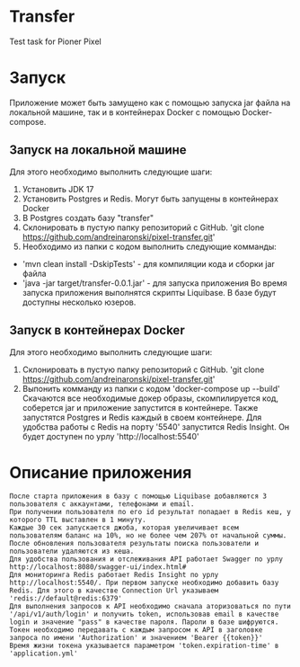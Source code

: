 # Transfer
Test task for Pioner Pixel

# Запуск
Приложение может быть замущено как с помощью запуска jar файла на локальной машине, так и в контейнерах Docker с помощью Docker-compose.

## Запуск на локальной машине
Для этого необходимо выполнить следующие шаги:
 1. Установить JDK 17
 2. Установить Postgres и Redis. Могут быть запущены в контейнерах Docker
 3. В Postgres создать базу "transfer"
 4. Склонировать в пустую папку репозиторий с GitHub.
    'git clone https://github.com/andreinaronski/pixel-transfer.git'
 5. Необходимо из папки с кодом выполнить следующие комманды:
   - 'mvn clean install -DskipTests' - для компиляции кода и сборки jar файла
   - 'java -jar target/transfer-0.0.1.jar' - для запуска приложения
   Во время запуска приложения выполнятся скрипты Liquibase. В базе будут доступны несколько юзеров.

## Запуск в контейнерах Docker
Для этого необходимо выполнить следующие шаги:
 1. Склонировать в пустую папку репозиторий с GitHub.
    'git clone https://github.com/andreinaronski/pixel-transfer.git'
 2. Выпонить комманду из папки с кодом
    'docker-compose up --build'
    Скачаются все необходимые докер образы, скомпилируется код, соберется jar и приложение запустится в контейнере. 
    Также запустятся Postgres и Redis  каждый в своем контейнере. Для удобства работы с Redis на порту '5540' запустится Redis Insight. Он будет доступен по урлу 'http://localhost:5540'

# Описание приложения
    После старта приложения в базу с помощью Liquibase добавляются 3 пользователя с аккаунтами, телефонами и email. 
    При получении пользователя по его id результат попадает в Redis кеш, у которого TTL выставлен в 1 минуту. 
    Каждые 30 сек запускается джоба, которая увеличивает всем пользователям баланс на 10%, но не более чем 207% от начальной суммы. После обновления пользователя результаты поиска пользователи и пользователи удаляются из кеша.
    Для удобства пользования и отслеживания API работает Swagger по урлу http://localhost:8080/swagger-ui/index.html#
    Для мониторинга Redis работает Redis Insight по урлу http://localhost:5540/. При первом запуске необходимо добавить базу Redis. Для этого в качестве Connection Url указываем 'redis://default@redis:6379'
    Для выполнения запросов к API необходимо сначала аторизоваться по пути '/api/v1/auth/login' и получить token, использовав email в качестве login и значение "pass" в качестве пароля. Пароли в базе шифруются.
    Токен необходимо передавать с каждым запросом к API в заголовке запроса по имени 'Authorization' и значением 'Bearer {{token}}'
    Время жизни токена указывается параметром 'token.expiration-time' в 'application.yml'